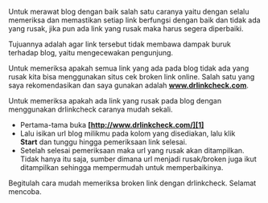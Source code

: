 <!--t Cara Mudah Mengetahui Link yang Rusak pada Blog t-->
<!--d Cara mudah mengatahui link yang rusak pada blog. d-->
<!--tag website,blogging,broken link,seo tag-->
<!--image https://masrud.com/content/images/20151116121653-Cara-Mudah-Mengetahui-Link-yang-Rusak-Broken-Link-di-Blog-1.png image-->

Untuk merawat blog dengan baik salah satu caranya yaitu dengan selalu memeriksa dan memastikan setiap link berfungsi dengan baik dan tidak ada yang rusak, jika pun ada link yang rusak maka harus segera diperbaiki. 

Tujuannya adalah agar link tersebut tidak membawa dampak buruk terhadap blog, yaitu mengecewakan pengunjung.

Untuk memeriksa apakah semua link yang ada pada blog tidak ada yang rusak kita bisa menggunakan situs cek broken link online. Salah satu yang saya rekomendasikan dan saya gunakan adalah **www.drlinkcheck.com**.

Untuk memeriksa apakah ada link yang rusak pada blog dengan menggunakan drlinkcheck caranya mudah sekali.

 - Pertama-tama buka **[http://www.drlinkcheck.com/][1]**
 - Lalu isikan url blog milikmu pada kolom yang disediakan, lalu klik **Start** dan tunggu hingga pemeriksaan link selesai.
<amp-img src="https://masrud.com/content/images/20151116121653-Cara-Mudah-Mengetahui-Link-yang-Rusak-Broken-Link-di-Blog-1.png"
     width="953"
     height="521"
     layout="responsive"
     alt="Cara Mudah Mengetahui Link yang Rusak/Broken Link di Blog dan Cara Memperbaikinya"></amp-img>
 - Setelah selesai pemeriksaan maka url yang rusak akan ditampilkan. Tidak hanya itu saja, sumber dimana url menjadi rusak/broken juga ikut ditampilkan sehingga mempermudah untuk memperbaikinya. <amp-img src="https://masrud.com/content/images/20151116122000-Cara-Mudah-Mengetahui-Link-yang-Rusak-Broken-Link-di-Blog-2.png"
     width="917"
     height="614"
     layout="responsive"
     alt="Cara Mudah Mengetahui Link yang Rusak/Broken Link di Blog dan Cara Memperbaikinya"></amp-img>

Begitulah cara mudah memeriksa broken link dengan drlinkcheck. Selamat mencoba.

  [1]: http://www.drlinkcheck.com/
